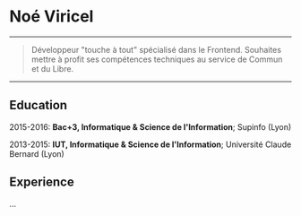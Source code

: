 Noé Viricel
============

----

>  Développeur "touche à tout" spécialisé dans le Frontend.
>  Souhaites mettre à profit ses compétences techniques au service de Commun et du Libre.

----

Education
---------

2015-2016: **Bac+3, Informatique & Science de l'Information**; Supinfo (Lyon)

2013-2015: **IUT, Informatique & Science de l'Information**; Université Claude Bernard (Lyon)

Experience
----------

...